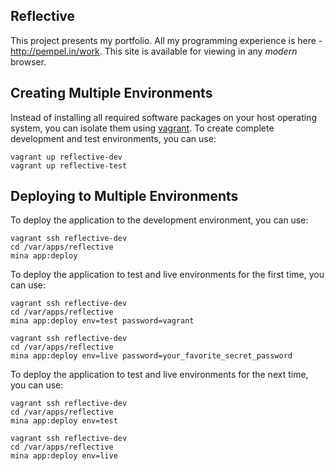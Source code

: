 ## Reflective

This project presents my portfolio. All my programming experience
is here - http://pempel.in/work. This site is available for viewing
in any *modern* browser.

## Creating Multiple Environments

Instead of installing all required software packages
on your host operating system, you can isolate them
using [vagrant](http://vagrantup.com). To create
complete development and test environments, you can use:

    vagrant up reflective-dev
    vagrant up reflective-test

## Deploying to Multiple Environments

To deploy the application to the development environment, you can use:

    vagrant ssh reflective-dev
    cd /var/apps/reflective
    mina app:deploy

To deploy the application to test and live environments for the first time,
you can use:

    vagrant ssh reflective-dev
    cd /var/apps/reflective
    mina app:deploy env=test password=vagrant

    vagrant ssh reflective-dev
    cd /var/apps/reflective
    mina app:deploy env=live password=your_favorite_secret_password

To deploy the application to test and live environments for the next time,
you can use:

    vagrant ssh reflective-dev
    cd /var/apps/reflective
    mina app:deploy env=test

    vagrant ssh reflective-dev
    cd /var/apps/reflective
    mina app:deploy env=live
